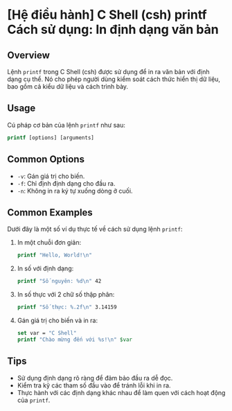 # [Hệ điều hành] C Shell (csh) printf Cách sử dụng: In định dạng văn bản

## Overview
Lệnh `printf` trong C Shell (csh) được sử dụng để in ra văn bản với định dạng cụ thể. Nó cho phép người dùng kiểm soát cách thức hiển thị dữ liệu, bao gồm cả kiểu dữ liệu và cách trình bày.

## Usage
Cú pháp cơ bản của lệnh `printf` như sau:

```csh
printf [options] [arguments]
```

## Common Options
- `-v`: Gán giá trị cho biến.
- `-f`: Chỉ định định dạng cho đầu ra.
- `-n`: Không in ra ký tự xuống dòng ở cuối.

## Common Examples
Dưới đây là một số ví dụ thực tế về cách sử dụng lệnh `printf`:

1. In một chuỗi đơn giản:
   ```csh
   printf "Hello, World!\n"
   ```

2. In số với định dạng:
   ```csh
   printf "Số nguyên: %d\n" 42
   ```

3. In số thực với 2 chữ số thập phân:
   ```csh
   printf "Số thực: %.2f\n" 3.14159
   ```

4. Gán giá trị cho biến và in ra:
   ```csh
   set var = "C Shell"
   printf "Chào mừng đến với %s!\n" $var
   ```

## Tips
- Sử dụng định dạng rõ ràng để đảm bảo đầu ra dễ đọc.
- Kiểm tra kỹ các tham số đầu vào để tránh lỗi khi in ra.
- Thực hành với các định dạng khác nhau để làm quen với cách hoạt động của `printf`.